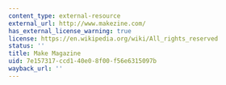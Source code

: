 ```yaml
---
content_type: external-resource
external_url: http://www.makezine.com/
has_external_license_warning: true
license: https://en.wikipedia.org/wiki/All_rights_reserved
status: ''
title: Make Magazine
uid: 7e157317-ccd1-40e0-8f00-f56e6315097b
wayback_url: ''
---
```


